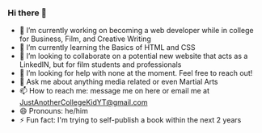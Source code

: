 ### Hi there 👋

- 🔭 I’m currently working on becoming a web developer while in college for Business, Film, and Creative Writing
- 🌱 I’m currently learning the Basics of HTML and CSS
- 👯 I’m looking to collaborate on a potential new website that acts as a LinkedIN, but for film students and professionals
- 🤔 I’m looking for help with none at the moment. Feel free to reach out!
- 💬 Ask me about anything media related or even Martial Arts
- 📫 How to reach me: message me on here or email me at JustAnotherCollegeKidYT@gmail.com
- 😄 Pronouns: he/him
- ⚡ Fun fact: I'm trying to self-publish a book within the next 2 years


